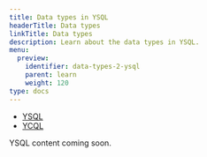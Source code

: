 ```yaml
---
title: Data types in YSQL
headerTitle: Data types
linkTitle: Data types
description: Learn about the data types in YSQL.
menu:
  preview:
    identifier: data-types-2-ysql
    parent: learn
    weight: 120
type: docs
---
```


<ul class="nav nav-tabs-alt nav-tabs-yb">

  <li >
    <a href="../data-types-ysql/" class="nav-link active">
      <i class="icon-postgres" aria-hidden="true"></i>
      YSQL
    </a>
  </li>

  <li >
    <a href="../data-types-ycql/" class="nav-link">
      <i class="icon-cassandra" aria-hidden="true"></i>
      YCQL
    </a>
  </li>

</ul>

YSQL content coming soon.

